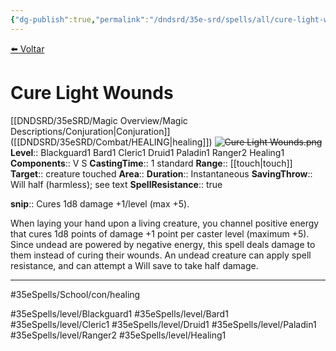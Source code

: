 ```yaml
---
{"dg-publish":true,"permalink":"/dndsrd/35e-srd/spells/all/cure-light-wounds/"}
---
```



<a href="javascript:history.back()">⬅️ Voltar</a>
# Cure Light Wounds
[[DNDSRD/35eSRD/Magic Overview/Magic Descriptions/Conjuration\|Conjuration]] ([[DNDSRD/35eSRD/Combat/HEALING\|healing]])  <s class="aside-hide">![Cure Light Wounds.png](/img/user/DNDSRD/35eSRD/Spells/imgs/cure%20light%20wounds.png)</s>
**Level**:: Blackguard1 Bard1 Cleric1 Druid1 Paladin1 Ranger2 Healing1 
**Components**:: V S 
**CastingTime**:: 1 standard 
**Range**:: [[touch\|touch]]
**Target**:: creature touched
**Area**:: 
**Duration**:: Instantaneous
**SavingThrow**:: Will half (harmless); see text
**SpellResistance**:: true

**snip**:: Cures 1d8 damage +1/level (max +5).  




When laying your hand upon a living creature, you channel positive energy that cures 1d8 points of damage +1 point per caster level (maximum +5).
Since undead are powered by negative energy, this spell deals damage to them instead of curing their wounds. An undead creature can apply spell resistance, and can attempt a Will save to take half damage.

<hr/>



#35eSpells/School/con/healing

#35eSpells/level/Blackguard1 #35eSpells/level/Bard1 #35eSpells/level/Cleric1 #35eSpells/level/Druid1 #35eSpells/level/Paladin1 #35eSpells/level/Ranger2 #35eSpells/level/Healing1 